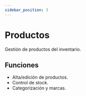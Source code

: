 ```yaml
---
sidebar_position: 3
---
```


# Productos

Gestión de productos del inventario.

## Funciones

- Alta/edición de productos.
- Control de stock.
- Categorización y marcas.


